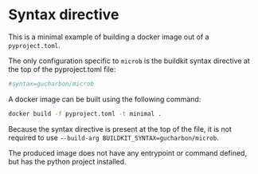 # Syntax directive

This is a minimal example of building a docker image out of a `pyproject.toml`.

The only configuration specific to `microb` is the buildkit syntax directive at the top of the pyproject.toml file:

```toml
#syntax=gucharbon/microb
```

A docker image can be built using the following command:

```bash
docker build -f pyproject.toml -t minimal .
```

Because the syntax directive is present at the top of the file, it is not required to use `--build-arg BUILDKIT_SYNTAX=gucharbon/microb`.

The produced image does not have any entrypoint or command defined, but has the python project installed.
